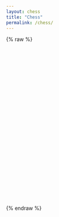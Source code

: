 ```yaml
---
layout: chess
title: "Chess"
permalink: /chess/
---
```


{% raw %}
<!-- Chessboard container - must have explicit dimensions -->
<div id="chessboard" style="width: 400px; height: 400px; margin: 20px auto;"></div>

<!-- Load dependencies in correct order -->
<script src="https://code.jquery.com/jquery-3.6.0.min.js"></script>
<link rel="stylesheet" href="https://cdnjs.cloudflare.com/ajax/libs/chessboard-js/1.0.0/chessboard-1.0.0.min.css">
<script src="https://cdnjs.cloudflare.com/ajax/libs/chessboard-js/1.0.0/chessboard-1.0.0.min.js"></script>
<script src="https://cdnjs.cloudflare.com/ajax/libs/chess.js/0.10.2/chess.js"></script>

<script>
// Initialize after all dependencies are loaded
$(document).ready(function() {
  try {
    const board = Chessboard('chessboard', {
      position: 'start',
      draggable: true
    });
    
    console.log("Chessboard initialized successfully!");
    
    // Load your game
    const game = new Chess();
    const pgn = `
[Event "SolitaryLife1 vs. wweaamm"]
1. e4 e5 2. Nf3 Nc6 3. c3 Nf6 4. Qa4 d5 5. exd5 Nxd5 6. d4 Bd6 7. dxe5 Bxe5 8.
Nxe5 Qe7 9. Qe4 Nxe5 10. Qxd5 Nf3+ 11. Kd1 Qe1+ 12. Kc2 Bf5+ 13. Qxf5 Qxf2+ 14.
Nd2 Rd8 15. Qxf3 Rxd2+ 16. Bxd2 Qxf3 17. gxf3 1-0
`;
    game.loadPgn(pgn);
    board.position(game.fen());
    
  } catch (e) {
    console.error("Initialization error:", e);
    alert("Chessboard failed to load. Check console for details.");
  }
});
</script>
{% endraw %}